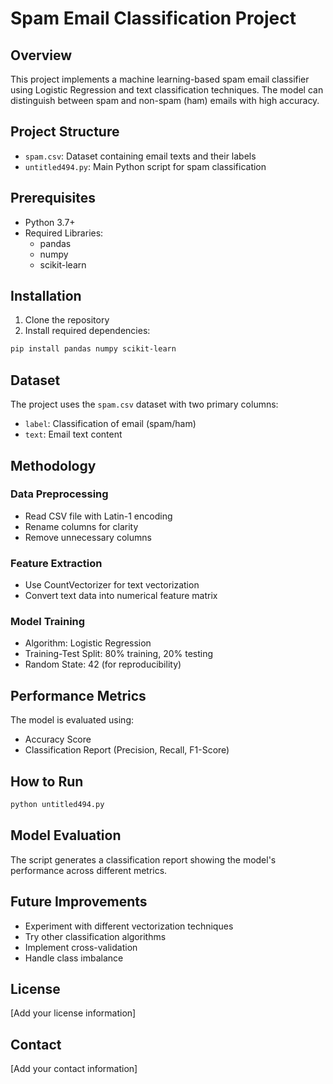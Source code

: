 # Spam Email Classification Project

## Overview
This project implements a machine learning-based spam email classifier using Logistic Regression and text classification techniques. The model can distinguish between spam and non-spam (ham) emails with high accuracy.

## Project Structure
- `spam.csv`: Dataset containing email texts and their labels
- `untitled494.py`: Main Python script for spam classification

## Prerequisites
- Python 3.7+
- Required Libraries:
  - pandas
  - numpy
  - scikit-learn

## Installation
1. Clone the repository
2. Install required dependencies:
```bash
pip install pandas numpy scikit-learn
```

## Dataset
The project uses the `spam.csv` dataset with two primary columns:
- `label`: Classification of email (spam/ham)
- `text`: Email text content

## Methodology
### Data Preprocessing
- Read CSV file with Latin-1 encoding
- Rename columns for clarity
- Remove unnecessary columns

### Feature Extraction
- Use CountVectorizer for text vectorization
- Convert text data into numerical feature matrix

### Model Training
- Algorithm: Logistic Regression
- Training-Test Split: 80% training, 20% testing
- Random State: 42 (for reproducibility)

## Performance Metrics
The model is evaluated using:
- Accuracy Score
- Classification Report (Precision, Recall, F1-Score)

## How to Run
```bash
python untitled494.py
```

## Model Evaluation
The script generates a classification report showing the model's performance across different metrics.

## Future Improvements
- Experiment with different vectorization techniques
- Try other classification algorithms
- Implement cross-validation
- Handle class imbalance

## License
[Add your license information]

## Contact
[Add your contact information]

